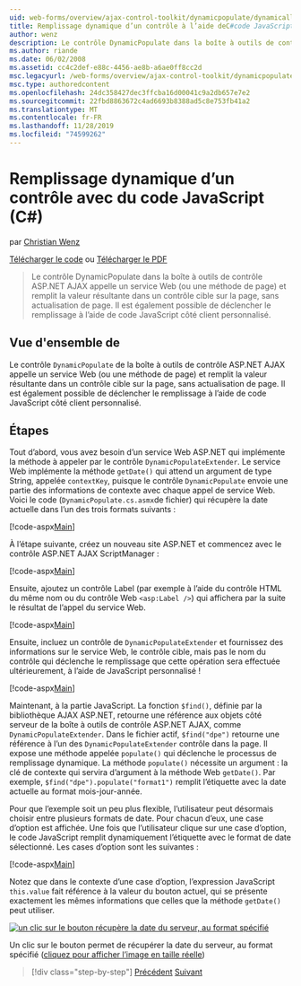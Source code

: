 ```yaml
---
uid: web-forms/overview/ajax-control-toolkit/dynamicpopulate/dynamically-populating-a-control-using-javascript-code-cs
title: Remplissage dynamique d’un contrôle à l’aide deC#code JavaScript () | Microsoft Docs
author: wenz
description: Le contrôle DynamicPopulate dans la boîte à outils de contrôle ASP.NET AJAX appelle un service Web (ou une méthode de page) et remplit la valeur résultante dans un contrôle cible sur t...
ms.author: riande
ms.date: 06/02/2008
ms.assetid: cc4c2def-e88c-4456-ae8b-a6ae0ff8cc2d
msc.legacyurl: /web-forms/overview/ajax-control-toolkit/dynamicpopulate/dynamically-populating-a-control-using-javascript-code-cs
msc.type: authoredcontent
ms.openlocfilehash: 24dc358427dec3ffcba16d00041c9a2db657e7e2
ms.sourcegitcommit: 22fbd8863672c4ad6693b8388ad5c8e753fb41a2
ms.translationtype: MT
ms.contentlocale: fr-FR
ms.lasthandoff: 11/28/2019
ms.locfileid: "74599262"
---
```

# <a name="dynamically-populating-a-control-using-javascript-code-c"></a>Remplissage dynamique d’un contrôle avec du code JavaScript (C#)

par [Christian Wenz](https://github.com/wenz)

[Télécharger le code](https://download.microsoft.com/download/d/8/f/d8f2f6f9-1b7c-46ad-9252-e1fc81bdea3e/dynamicpopulate1.cs.zip) ou [Télécharger le PDF](https://download.microsoft.com/download/b/6/a/b6ae89ee-df69-4c87-9bfb-ad1eb2b23373/dynamicpopulate1CS.pdf)

> Le contrôle DynamicPopulate dans la boîte à outils de contrôle ASP.NET AJAX appelle un service Web (ou une méthode de page) et remplit la valeur résultante dans un contrôle cible sur la page, sans actualisation de page. Il est également possible de déclencher le remplissage à l’aide de code JavaScript côté client personnalisé.

## <a name="overview"></a>Vue d'ensemble de

Le contrôle `DynamicPopulate` de la boîte à outils de contrôle ASP.NET AJAX appelle un service Web (ou une méthode de page) et remplit la valeur résultante dans un contrôle cible sur la page, sans actualisation de page. Il est également possible de déclencher le remplissage à l’aide de code JavaScript côté client personnalisé.

## <a name="steps"></a>Étapes

Tout d’abord, vous avez besoin d’un service Web ASP.NET qui implémente la méthode à appeler par le contrôle `DynamicPopulateExtender`. Le service Web implémente la méthode `getDate()` qui attend un argument de type String, appelée `contextKey`, puisque le contrôle `DynamicPopulate` envoie une partie des informations de contexte avec chaque appel de service Web. Voici le code (`DynamicPopulate.cs.asmx`de fichier) qui récupère la date actuelle dans l’un des trois formats suivants :

[!code-aspx[Main](dynamically-populating-a-control-using-javascript-code-cs/samples/sample1.aspx)]

À l’étape suivante, créez un nouveau site ASP.NET et commencez avec le contrôle ASP.NET AJAX ScriptManager :

[!code-aspx[Main](dynamically-populating-a-control-using-javascript-code-cs/samples/sample2.aspx)]

Ensuite, ajoutez un contrôle Label (par exemple à l’aide du contrôle HTML du même nom ou du contrôle Web `<asp:Label />`) qui affichera par la suite le résultat de l’appel du service Web.

[!code-aspx[Main](dynamically-populating-a-control-using-javascript-code-cs/samples/sample3.aspx)]

Ensuite, incluez un contrôle de `DynamicPopulateExtender` et fournissez des informations sur le service Web, le contrôle cible, mais pas le nom du contrôle qui déclenche le remplissage que cette opération sera effectuée ultérieurement, à l’aide de JavaScript personnalisé !

[!code-aspx[Main](dynamically-populating-a-control-using-javascript-code-cs/samples/sample4.aspx)]

Maintenant, à la partie JavaScript. La fonction `$find()`, définie par la bibliothèque AJAX ASP.NET, retourne une référence aux objets côté serveur de la boîte à outils de contrôle ASP.NET AJAX, comme `DynamicPopulateExtender`. Dans le fichier actif, `$find("dpe")` retourne une référence à l’un des `DynamicPopulateExtender` contrôle dans la page. Il expose une méthode appelée `populate()` qui déclenche le processus de remplissage dynamique. La méthode `populate()` nécessite un argument : la clé de contexte qui servira d’argument à la méthode Web `getDate()`. Par exemple, `$find("dpe").populate("format1")` remplit l’étiquette avec la date actuelle au format mois-jour-année.

Pour que l’exemple soit un peu plus flexible, l’utilisateur peut désormais choisir entre plusieurs formats de date. Pour chacun d’eux, une case d’option est affichée. Une fois que l’utilisateur clique sur une case d’option, le code JavaScript remplit dynamiquement l’étiquette avec le format de date sélectionné. Les cases d’option sont les suivantes :

[!code-aspx[Main](dynamically-populating-a-control-using-javascript-code-cs/samples/sample5.aspx)]

Notez que dans le contexte d’une case d’option, l’expression JavaScript `this.value` fait référence à la valeur du bouton actuel, qui se présente exactement les mêmes informations que celles que la méthode `getDate()` peut utiliser.

[![un clic sur le bouton récupère la date du serveur, au format spécifié](dynamically-populating-a-control-using-javascript-code-cs/_static/image2.png)](dynamically-populating-a-control-using-javascript-code-cs/_static/image1.png)

Un clic sur le bouton permet de récupérer la date du serveur, au format spécifié ([cliquez pour afficher l’image en taille réelle](dynamically-populating-a-control-using-javascript-code-cs/_static/image3.png))

> [!div class="step-by-step"]
> [Précédent](dynamically-populating-a-control-cs.md)
> [Suivant](using-dynamicpopulate-with-a-user-control-and-javascript-cs.md)
